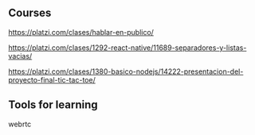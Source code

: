 ## Courses

https://platzi.com/clases/hablar-en-publico/

https://platzi.com/clases/1292-react-native/11689-separadores-y-listas-vacias/

https://platzi.com/clases/1380-basico-nodejs/14222-presentacion-del-proyecto-final-tic-tac-toe/

## Tools for learning

webrtc
